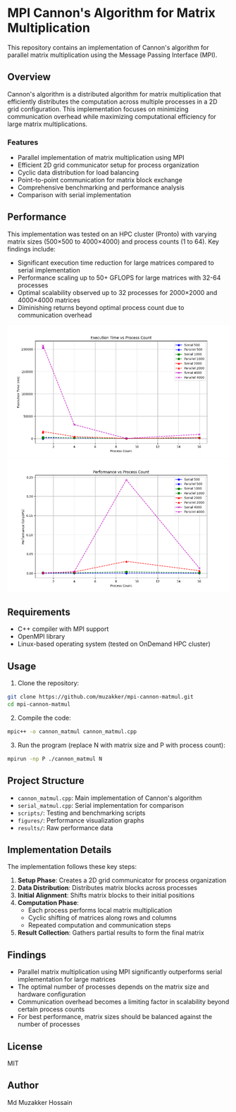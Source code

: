 # MPI Cannon's Algorithm for Matrix Multiplication

This repository contains an implementation of Cannon's algorithm for parallel matrix multiplication using the Message Passing Interface (MPI).

## Overview

Cannon's algorithm is a distributed algorithm for matrix multiplication that efficiently distributes the computation across multiple processes in a 2D grid configuration. This implementation focuses on minimizing communication overhead while maximizing computational efficiency for large matrix multiplications.

### Features

- Parallel implementation of matrix multiplication using MPI
- Efficient 2D grid communicator setup for process organization
- Cyclic data distribution for load balancing
- Point-to-point communication for matrix block exchange
- Comprehensive benchmarking and performance analysis
- Comparison with serial implementation

## Performance

This implementation was tested on an HPC cluster (Pronto) with varying matrix sizes (500×500 to 4000×4000) and process counts (1 to 64). Key findings include:

- Significant execution time reduction for large matrices compared to serial implementation
- Performance scaling up to 50+ GFLOPS for large matrices with 32-64 processes
- Optimal scalability observed up to 32 processes for 2000×2000 and 4000×4000 matrices
- Diminishing returns beyond optimal process count due to communication overhead

![Execution Time vs Process Count](./visualizations/execution_vs_process_count.png)
![Performance vs Process Count](./visualizations/performance_vs_process_count.png)

## Requirements

- C++ compiler with MPI support
- OpenMPI library
- Linux-based operating system (tested on OnDemand HPC cluster)

## Usage

1. Clone the repository:
```bash
git clone https://github.com/muzakker/mpi-cannon-matmul.git
cd mpi-cannon-matmul
```

2. Compile the code:
```bash
mpic++ -o cannon_matmul cannon_matmul.cpp
```

3. Run the program (replace N with matrix size and P with process count):
```bash
mpirun -np P ./cannon_matmul N
```

## Project Structure

- `cannon_matmul.cpp`: Main implementation of Cannon's algorithm
- `serial_matmul.cpp`: Serial implementation for comparison
- `scripts/`: Testing and benchmarking scripts
- `figures/`: Performance visualization graphs
- `results/`: Raw performance data

## Implementation Details

The implementation follows these key steps:

1. **Setup Phase**: Creates a 2D grid communicator for process organization
2. **Data Distribution**: Distributes matrix blocks across processes
3. **Initial Alignment**: Shifts matrix blocks to their initial positions
4. **Computation Phase**: 
   - Each process performs local matrix multiplication
   - Cyclic shifting of matrices along rows and columns
   - Repeated computation and communication steps
5. **Result Collection**: Gathers partial results to form the final matrix

## Findings

- Parallel matrix multiplication using MPI significantly outperforms serial implementation for large matrices
- The optimal number of processes depends on the matrix size and hardware configuration
- Communication overhead becomes a limiting factor in scalability beyond certain process counts
- For best performance, matrix sizes should be balanced against the number of processes

## License

MIT

## Author

Md Muzakker Hossain
